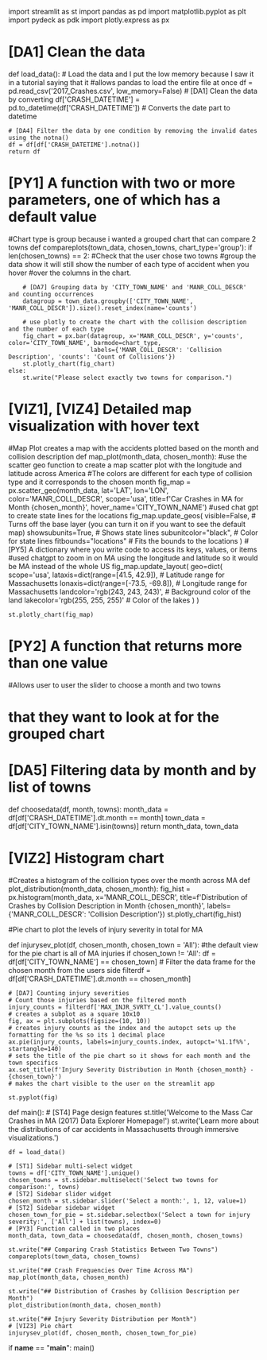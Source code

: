 
import streamlit as st
import pandas as pd
import matplotlib.pyplot as plt
import pydeck as pdk
import plotly.express as px

# [DA1] Clean the data
def load_data():
    # Load the data and I put the low memory because I saw it in a tutorial saying that it
    #allows pandas to load the entire file at once
    df = pd.read_csv('2017_Crashes.csv', low_memory=False)
    # [DA1] Clean the data by converting
    df['CRASH_DATETIME'] = pd.to_datetime(df['CRASH_DATETIME'])  # Converts the date part to datetime


    # [DA4] Filter the data by one condition by removing the invalid dates using the notna()
    df = df[df['CRASH_DATETIME'].notna()]
    return df



# [PY1] A function with two or more parameters, one of which has a default value
#Chart type is group because i wanted a grouped chart that can compare 2 towns
def compareplots(town_data, chosen_towns, chart_type='group'):
    if len(chosen_towns) == 2:
        #Check that the user chose two towns
        #group the data show it will still show the number of each type of accident when you hover
        #over the columns in the chart.

        # [DA7] Grouping data by 'CITY_TOWN_NAME' and 'MANR_COLL_DESCR' and counting occurrences
        datagroup = town_data.groupby(['CITY_TOWN_NAME', 'MANR_COLL_DESCR']).size().reset_index(name='counts')

        # use plotly to create the chart with the collision description and the number of each type
        fig_chart = px.bar(datagroup, x='MANR_COLL_DESCR', y='counts', color='CITY_TOWN_NAME', barmode=chart_type,
                           labels={'MANR_COLL_DESCR': 'Collision Description', 'counts': 'Count of Collisions'})
        st.plotly_chart(fig_chart)
    else:
        st.write("Please select exactly two towns for comparison.")

# [VIZ1], [VIZ4] Detailed map visualization with hover text
#Map Plot creates a map with the accidents plotted based on the month and collision description
def map_plot(month_data, chosen_month):
    #use the scatter geo function to create a map scatter plot with the longitude and latitude across America
    #The colors are different for each type of collision type and it corresponds to the chosen month
    fig_map = px.scatter_geo(month_data, lat='LAT', lon='LON', color='MANR_COLL_DESCR',
                         scope='usa', title=f'Car Crashes in MA for Month {chosen_month}',
                         hover_name='CITY_TOWN_NAME')
    #used chat gpt to create state lines for the locations
    fig_map.update_geos(
        visible=False,  # Turns off the base layer (you can turn it on if you want to see the default map)
        showsubunits=True,  # Shows state lines
        subunitcolor="black",  # Color for state lines
        fitbounds="locations"  # Fits the bounds to the locations
    )
#[PY5] A dictionary where you write code to access its keys, values, or items
    #used chatgpt to zoom in on MA using the longitude and latitude so it would be MA instead of the whole US
    fig_map.update_layout(
        geo=dict(
            scope='usa',
            lataxis=dict(range=[41.5, 42.9]),  # Latitude range for Massachusetts
            lonaxis=dict(range=[-73.5, -69.8]),  # Longitude range for Massachusetts
            landcolor='rgb(243, 243, 243)',  # Background color of the land
            lakecolor='rgb(255, 255, 255)'  # Color of the lakes
        )
    )


    st.plotly_chart(fig_map)

# [PY2] A function that returns more than one value

#Allows user to user the slider to choose a month and two towns
# that they want to look at for the grouped chart

# [DA5] Filtering data by month and by list of towns
def choosedata(df, month, towns):
    month_data = df[df['CRASH_DATETIME'].dt.month == month]
    town_data = df[df['CITY_TOWN_NAME'].isin(towns)]
    return month_data, town_data

# [VIZ2] Histogram chart
#Creates a histogram of the collision types over the month across MA
def plot_distribution(month_data, chosen_month):
    fig_hist = px.histogram(month_data, x='MANR_COLL_DESCR', title=f'Distribution of Crashes by Collision Description in Month {chosen_month}', labels={'MANR_COLL_DESCR': 'Collision Description'})
    st.plotly_chart(fig_hist)

#Pie chart to plot the levels of injury severity in total for MA

def injurysev_plot(df, chosen_month, chosen_town = 'All'):
    #the default view for the pie chart is all of MA injuries
    if chosen_town != 'All':
        df = df[df['CITY_TOWN_NAME'] == chosen_town]
    # Filter the data frame for the chosen month from the users side
    filterdf = df[df['CRASH_DATETIME'].dt.month == chosen_month]

    # [DA7] Counting injury severities
    # Count those injuries based on the filtered month
    injury_counts = filterdf['MAX_INJR_SVRTY_CL'].value_counts()
    # creates a subplot as a square 10x10
    fig, ax = plt.subplots(figsize=(10, 10))
    # creates injury counts as the index and the autopct sets up the formatting for the %s so its 1 decimal place
    ax.pie(injury_counts, labels=injury_counts.index, autopct='%1.1f%%', startangle=140)
    # sets the title of the pie chart so it shows for each month and the town specifics
    ax.set_title(f'Injury Severity Distribution in Month {chosen_month} - {chosen_town}')
    # makes the chart visible to the user on the streamlit app

    st.pyplot(fig)


def main():
    # [ST4] Page design features
    st.title('Welcome to the Mass Car Crashes in MA (2017) Data Explorer Homepage!')
    st.write('Learn more about the distributions of car accidents in Massachusetts through immersive visualizations.')

    df = load_data()

    # [ST1] Sidebar multi-select widget
    towns = df['CITY_TOWN_NAME'].unique()
    chosen_towns = st.sidebar.multiselect('Select two towns for comparison:', towns)
    # [ST2] Sidebar slider widget
    chosen_month = st.sidebar.slider('Select a month:', 1, 12, value=1)
    # [ST2] Sidebar sidebar widget
    chosen_town_for_pie = st.sidebar.selectbox('Select a town for injury severity:', ['All'] + list(towns), index=0)
    # [PY3] Function called in two places
    month_data, town_data = choosedata(df, chosen_month, chosen_towns)

    st.write("## Comparing Crash Statistics Between Two Towns")
    compareplots(town_data, chosen_towns)

    st.write("## Crash Frequencies Over Time Across MA")
    map_plot(month_data, chosen_month)

    st.write("## Distribution of Crashes by Collision Description per Month")
    plot_distribution(month_data, chosen_month)

    st.write("## Injury Severity Distribution per Month")
    # [VIZ3] Pie chart
    injurysev_plot(df, chosen_month, chosen_town_for_pie)

if __name__ == "__main__":
    main()
